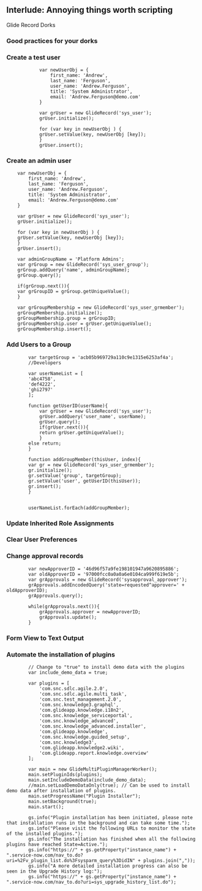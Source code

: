 ## Interlude: Annoying things worth scripting
Glide Record Dorks

### Good practices for your dorks

### Create a test user

                var newUserObj = {
                    first_name: 'Andrew',
                    last_name: 'Ferguson',
                    user_name: 'Andrew.Ferguson',
                    title: 'System Administrator',
                    email: 'Andrew.Ferguson@demo.com'
                }

                var grUser = new GlideRecord('sys_user');
                grUser.initialize();

                for (var key in newUserObj ) {
                grUser.setValue(key, newUserObj [key]);
                }
                grUser.insert();

### Create an admin user

        var newUserObj = {
            first_name: 'Andrew',
            last_name: 'Ferguson',
            user_name: 'Andrew.Ferguson',
            title: 'System Administrator',
            email: 'Andrew.Ferguson@demo.com'
        }

        var grUser = new GlideRecord('sys_user');
        grUser.initialize();

        for (var key in newUserObj ) {
        grUser.setValue(key, newUserObj [key]);
        }
        grUser.insert();

        var adminGroupName = 'Platform Admins';
        var grGroup = new GlideRecord('sys_user_group');
        grGroup.addQuery('name', adminGroupName);
        grGroup.query();

        if(grGroup.next()){
        var grGroupID = grGroup.getUniqueValue();
        }

        var grGroupMembership = new GlideRecord('sys_user_grmember');
        grGroupMembership.initialize();
        grGroupMembership.group = grGroupID;
        grGroupMembership.user = grUser.getUniqueValue();
        grGroupMembership.insert();


### Add Users to a Group


            var targetGroup = 'acb05b969729a110c9e1315e6253af4a'; 
            //Developers

            var userNameList = [
            'abc4758',
            'def4222',
            'ghi2797'
            ];

            function getUserID(userName){
                var grUser = new GlideRecord('sys_user');
                grUser.addQuery('user_name', userName);
                grUser.query();
                if(grUser.next()){
                return grUser.getUniqueValue();
                }
            else return;
            }

            function addGroupMember(thisUser, index){
            var gr = new GlideRecord('sys_user_grmember');
            gr.initialize();
            gr.setValue('group', targetGroup);
            gr.setValue('user', getUserID(thisUser));
            gr.insert();
            }


            userNameList.forEach(addGroupMember);

### Update Inherited Role Assignments


### Clear User Preferences



### Change approval records

            var newApproverID = '46d96f57a9fe198101947a9620895886';
            var oldApproverID = '97000fcc0a0a0a6e0104ca999f619e5b';
            var grApprovals = new GlideRecord('sysapproval_approver');
            grApprovals.addEncodedQuery('state=requested^approver=' + oldApproverID);
            grApprovals.query();

            while(grApprovals.next()){
                grApprovals.approver = newApproverID;
                grApprovals.update();
            }

### Form View to Text Output


### Automate the installation of plugins


            // Change to "true" to install demo data with the plugins
            var include_demo_data = true;

            var plugins = [
                'com.snc.sdlc.agile.2.0',
                'com.snc.sdlc.agile.multi_task',
                'com.snc.test_management.2.0',
                'com.snc.knowledge3.graphql',
                'com.glideapp.knowledge.i18n2',
                'com.snc.knowledge_serviceportal',
                'com.snc.knowledge_advanced',
                'com.snc.knowledge_advanced.installer',
                'com.glideapp.knowledge',
                'com.snc.knowledge.guided_setup',
                'com.snc.knowledge3',
                'com.glideapp.knowledge2.wiki',
                'com.glideapp.report.knowledge.overview'
            ];

            var main = new GlideMultiPluginManagerWorker();
            main.setPluginIds(plugins);
            main.setIncludeDemoData(include_demo_data);
            //main.setLoadDemoDataOnly(true); // Can be used to install demo data after installation of plugins.
            main.setProgressName("Plugin Installer");
            main.setBackground(true);
            main.start();

            gs.info("Plugin installation has been initiated, please note that installation runs in the background and can take some time.");
            gs.info("Please visit the following URLs to monitor the state of the installed plugins.");
            gs.info("The installation has finished when all the following plugins have reached State=Active.");
            gs.info("https://" + gs.getProperty("instance_name") + ".service-now.com/nav_to.do?uri=%2Fv_plugin_list.do%3Fsysparm_query%3DidIN" + plugins.join(","));
            gs.info("A more detailed installation progress can also be seen in the Upgrade History log:");
            gs.info("https://" + gs.getProperty("instance_name") + ".service-now.com/nav_to.do?uri=sys_upgrade_history_list.do");